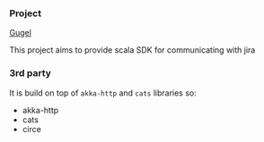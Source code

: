 ### Project


[Gugel](wwww.google.com)

This project aims to provide scala SDK for communicating with jira



### 3rd party

It is build on top of `akka-http` and `cats` libraries
so:

* akka-http
* cats
* circe